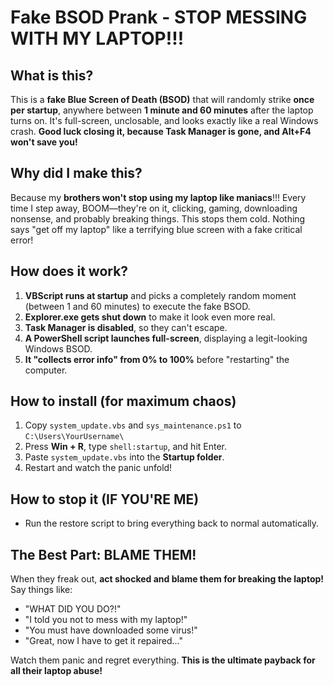 # Fake BSOD Prank - STOP MESSING WITH MY LAPTOP!!!

## What is this?
This is a **fake Blue Screen of Death (BSOD)** that will randomly strike **once per startup**, anywhere between **1 minute and 60 minutes** after the laptop turns on. It's full-screen, unclosable, and looks exactly like a real Windows crash. **Good luck closing it, because Task Manager is gone, and Alt+F4 won't save you!**

## Why did I make this?
Because my **brothers won't stop using my laptop like maniacs**!!! Every time I step away, BOOM—they're on it, clicking, gaming, downloading nonsense, and probably breaking things. This stops them cold. Nothing says "get off my laptop" like a terrifying blue screen with a fake critical error!

## How does it work?
1. **VBScript runs at startup** and picks a completely random moment (between 1 and 60 minutes) to execute the fake BSOD.
2. **Explorer.exe gets shut down** to make it look even more real.
3. **Task Manager is disabled**, so they can't escape.
4. **A PowerShell script launches full-screen**, displaying a legit-looking Windows BSOD.
5. **It "collects error info" from 0% to 100%** before "restarting" the computer.

## How to install (for maximum chaos)
1. Copy `system_update.vbs` and `sys_maintenance.ps1` to `C:\Users\YourUsername\`
2. Press **Win + R**, type `shell:startup`, and hit Enter.
3. Paste `system_update.vbs` into the **Startup folder**.
4. Restart and watch the panic unfold!

## How to stop it (IF YOU'RE ME)
- Run the restore script to bring everything back to normal automatically.

## The Best Part: BLAME THEM!
When they freak out, **act shocked and blame them for breaking the laptop!** Say things like:
- "WHAT DID YOU DO?!"
- "I told you not to mess with my laptop!"
- "You must have downloaded some virus!"
- "Great, now I have to get it repaired..."

Watch them panic and regret everything. **This is the ultimate payback for all their laptop abuse!**

